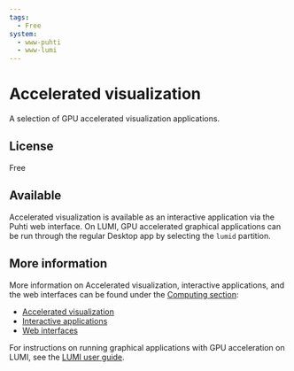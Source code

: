 ```yaml
---
tags:
  - Free
system:
  - www-puhti
  - www-lumi
---
```


# Accelerated visualization

A selection of GPU accelerated visualization applications.

## License

Free

## Available

Accelerated visualization is available as an interactive application via the
Puhti web interface. On LUMI, GPU accelerated graphical applications can be run
through the regular Desktop app by selecting the `lumid` partition.

## More information

More information on Accelerated visualization, interactive applications, and
the web interfaces can be found under the
[Computing section](../computing/index.md):

- [Accelerated visualization](../computing/webinterface/accelerated-visualization.md)
- [Interactive applications](../computing/webinterface/apps.md)
- [Web interfaces](../computing/webinterface/index.md)

For instructions on running graphical applications with GPU acceleration on
LUMI, see the
[LUMI user guide](https://docs.lumi-supercomputer.eu/runjobs/webui/desktop/).
